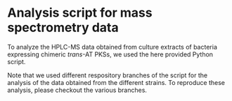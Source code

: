 # Analysis script for mass spectrometry data

To analyze the HPLC-MS data obtained from culture extracts of bacteria expressing chimeric *trans*-AT PKSs,
we used the here provided Python script.

Note that we used different respository branches of the script for the analysis of the data obtained from the different strains.
To reproduce these analysis, please checkout the various branches.

